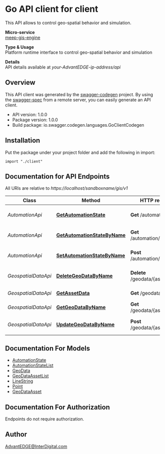 # Go API client for client

This API allows to control geo-spatial behavior and simulation. <p>**Micro-service**<br>[meep-gis-engine](https://github.com/InterDigitalInc/AdvantEDGE/tree/master/go-apps/meep-gis-engine) <p>**Type & Usage**<br>Platform runtime interface to control geo-spatial behavior and simulation <p>**Details**<br>API details available at _your-AdvantEDGE-ip-address/api_

## Overview
This API client was generated by the [swagger-codegen](https://github.com/swagger-api/swagger-codegen) project.  By using the [swagger-spec](https://github.com/swagger-api/swagger-spec) from a remote server, you can easily generate an API client.

- API version: 1.0.0
- Package version: 1.0.0
- Build package: io.swagger.codegen.languages.GoClientCodegen

## Installation
Put the package under your project folder and add the following in import:
```golang
import "./client"
```

## Documentation for API Endpoints

All URIs are relative to *https://localhost/sandboxname/gis/v1*

Class | Method | HTTP request | Description
------------ | ------------- | ------------- | -------------
*AutomationApi* | [**GetAutomationState**](docs/AutomationApi.md#getautomationstate) | **Get** /automation | Get automation state
*AutomationApi* | [**GetAutomationStateByName**](docs/AutomationApi.md#getautomationstatebyname) | **Get** /automation/{type} | Get automation state
*AutomationApi* | [**SetAutomationStateByName**](docs/AutomationApi.md#setautomationstatebyname) | **Post** /automation/{type} | Set automation state
*GeospatialDataApi* | [**DeleteGeoDataByName**](docs/GeospatialDataApi.md#deletegeodatabyname) | **Delete** /geodata/{assetName} | Delete geospatial data
*GeospatialDataApi* | [**GetAssetData**](docs/GeospatialDataApi.md#getassetdata) | **Get** /geodata | Get geospatial data
*GeospatialDataApi* | [**GetGeoDataByName**](docs/GeospatialDataApi.md#getgeodatabyname) | **Get** /geodata/{assetName} | Get geospatial data
*GeospatialDataApi* | [**UpdateGeoDataByName**](docs/GeospatialDataApi.md#updategeodatabyname) | **Post** /geodata/{assetName} | Create/Update geospatial data


## Documentation For Models

 - [AutomationState](docs/AutomationState.md)
 - [AutomationStateList](docs/AutomationStateList.md)
 - [GeoData](docs/GeoData.md)
 - [GeoDataAssetList](docs/GeoDataAssetList.md)
 - [LineString](docs/LineString.md)
 - [Point](docs/Point.md)
 - [GeoDataAsset](docs/GeoDataAsset.md)


## Documentation For Authorization
 Endpoints do not require authorization.


## Author

AdvantEDGE@InterDigital.com

